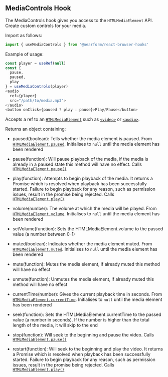 ## MediaControls Hook

The MediaControls hook gives you access to the `HTMLMediaElement` API. Create custom controls for your media.

Import as follows:

```javascript
import { useMediaControls } from '@nearform/react-browser-hooks' 
```

Example of usage:

```javascript
const player = useRef(null)
const {
  pause,
  paused,
  play
} = useMediaControls(player)
<audio
  ref={player}
  src="/path/to/media.mp3">
</audio>
<button onClick={paused ? play : pause}>Play/Pause</button>
```

Accepts a ref to an
[`HTMLMediaElement`](https://developer.mozilla.org/en-US/docs/Web/API/HTMLMediaElement) such as [`<video>`](https://developer.mozilla.org/en-US/docs/Web/HTML/Element/video) or [`<audio>`](https://developer.mozilla.org/en-US/docs/Web/HTML/Element/audio).

Returns an object containing:

- paused(boolean): Tells whether the media element is paused. From [`HTMLMediaElement.paused`](https://developer.mozilla.org/en-US/docs/Web/API/HTMLMediaElement/paused). Initialises to `null` until the media element has been rendered
- pause(function): Will pause playback of the media, if the media is already in
  a paused state this method will have no effect. Calls
  [`HTMLMediaElement.pause()`](https://developer.mozilla.org/en-US/docs/Web/API/HTMLMediaElement/pause)
- play(function): Attempts to begin playback of the media. It returns a Promise
  which is resolved when playback has been successfully started. Failure to
  begin playback for any reason, such as permission issues, result in the
  promise being rejected. Calls [`HTMLMediaElement.play()`](https://developer.mozilla.org/en-US/docs/Web/API/HTMLMediaElement/play)

- volume(number): The volume at which the media will be played. From 
  [`HTMLMediaElement.volume`](https://developer.mozilla.org/en-US/docs/Web/API/HTMLMediaElement/volume). Initialises to `null` until the media element has been rendered
- setVolume(function): Sets the HTMLMediaElement.volume to the passed value (a
  number between 0-1)
- muted(boolean): Indicates whether the media element muted. From 
  [`HTMLMediaElement.muted`](https://developer.mozilla.org/en-US/docs/Web/API/HTMLMediaElement/muted). Initialises to `null` until the media element has been rendered
- mute(function): Mutes the media element, if already muted this method will
  have no effect
- unmute(function): Unmutes the media element, if already muted this method will
  have no effect

- currentTime(number): Gives the current playback time in seconds. From 
  [`HTMLMediaElement.currentTime`](https://developer.mozilla.org/en-US/docs/Web/API/HTMLMediaElement/currentTime). Initialises to `null` until the media element has been rendered
- seek(function): Sets the HTMLMediaElement.currentTime to the passed value (a
  number in seconds). If the number is higher than the total length of the
  media, it will skip to the end

- stop(function): Will seek to the beginning and pause the video. Calls 
  [`HTMLMediaElement.pause()`](https://developer.mozilla.org/en-US/docs/Web/API/HTMLMediaElement/pause)
- restart(function): Will seek to the beginning and play the video. It returns a
  Promise which is resolved when playback has been successfully started. Failure
  to begin playback for any reason, such as permission issues, result in the
  promise being rejected. Calls 
  [`HTMLMediaElement.play()`](https://developer.mozilla.org/en-US/docs/Web/API/HTMLMediaElement/play)
